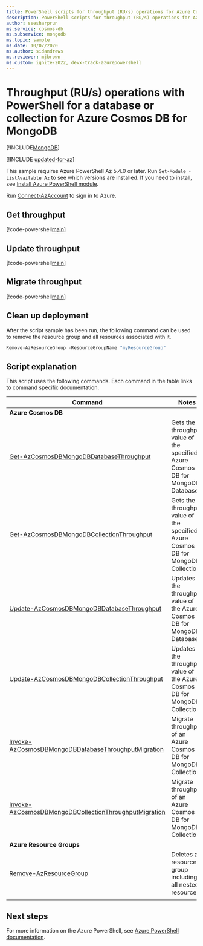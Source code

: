 ```yaml
---
title: PowerShell scripts for throughput (RU/s) operations for Azure Cosmos DB s API for MongoDB
description: PowerShell scripts for throughput (RU/s) operations for Azure Cosmos DB s API for MongoDB
author: seesharprun
ms.service: cosmos-db
ms.subservice: mongodb
ms.topic: sample
ms.date: 10/07/2020
ms.author: sidandrews
ms.reviewer: mjbrown 
ms.custom: ignite-2022, devx-track-azurepowershell
---
```


# Throughput (RU/s) operations with PowerShell for a database or collection for Azure Cosmos DB for MongoDB
[!INCLUDE[MongoDB](../../../includes/appliesto-mongodb.md)]

[!INCLUDE [updated-for-az](../../../../../includes/updated-for-az.md)]

This sample requires Azure PowerShell Az 5.4.0 or later. Run `Get-Module -ListAvailable Az` to see which versions are installed.
If you need to install, see [Install Azure PowerShell module](/powershell/azure/install-azure-powershell).

Run [Connect-AzAccount](/powershell/module/az.accounts/connect-azaccount) to sign in to Azure.

## Get throughput

[!code-powershell[main](../../../../../powershell_scripts/cosmosdb/mongodb/ps-mongodb-ru-get.ps1 "Get throughput on a database or collection for Azure Cosmos DB for MongoDB")]

## Update throughput

[!code-powershell[main](../../../../../powershell_scripts/cosmosdb/mongodb/ps-mongodb-ru-update.ps1 "Update throughput on a database or collection for Azure Cosmos DB for MongoDB")]

## Migrate throughput

[!code-powershell[main](../../../../../powershell_scripts/cosmosdb/mongodb/ps-mongodb-ru-migrate.ps1 "Migrate between standard and autoscale throughput on a database or collection for Azure Cosmos DB for MongoDB")]

## Clean up deployment

After the script sample has been run, the following command can be used to remove the resource group and all resources associated with it.

```powershell
Remove-AzResourceGroup -ResourceGroupName "myResourceGroup"
```

## Script explanation

This script uses the following commands. Each command in the table links to command specific documentation.

| Command | Notes |
|---|---|
|**Azure Cosmos DB**| |
| [Get-AzCosmosDBMongoDBDatabaseThroughput](/powershell/module/az.cosmosdb/get-azcosmosdbmongodbdatabasethroughput) | Gets the throughput value of the specified Azure Cosmos DB for MongoDB Database. |
| [Get-AzCosmosDBMongoDBCollectionThroughput](/powershell/module/az.cosmosdb/get-azcosmosdbmongodbcollectionthroughput) | Gets the throughput value of the specified Azure Cosmos DB for MongoDB Collection. |
| [Update-AzCosmosDBMongoDBDatabaseThroughput](/powershell/module/az.cosmosdb/update-azcosmosdbmongodbdatabasethroughput) | Updates the throughput value of the Azure Cosmos DB for MongoDB Database. |
| [Update-AzCosmosDBMongoDBCollectionThroughput](/powershell/module/az.cosmosdb/update-azcosmosdbmongodbcollectionthroughput) | Updates the throughput value of the Azure Cosmos DB for MongoDB Collection. |
| [Invoke-AzCosmosDBMongoDBDatabaseThroughputMigration](/powershell/module/az.cosmosdb/invoke-azcosmosdbmongodbdatabasethroughputmigration) | Migrate throughput of an Azure Cosmos DB for MongoDB Collection. |
| [Invoke-AzCosmosDBMongoDBCollectionThroughputMigration](/powershell/module/az.cosmosdb/invoke-azcosmosdbmongodbcollectionthroughputmigration) | Migrate throughput of an Azure Cosmos DB for MongoDB Collection. |
|**Azure Resource Groups**| |
| [Remove-AzResourceGroup](/powershell/module/az.resources/remove-azresourcegroup) | Deletes a resource group including all nested resources. |
|||

## Next steps

For more information on the Azure PowerShell, see [Azure PowerShell documentation](/powershell/).
